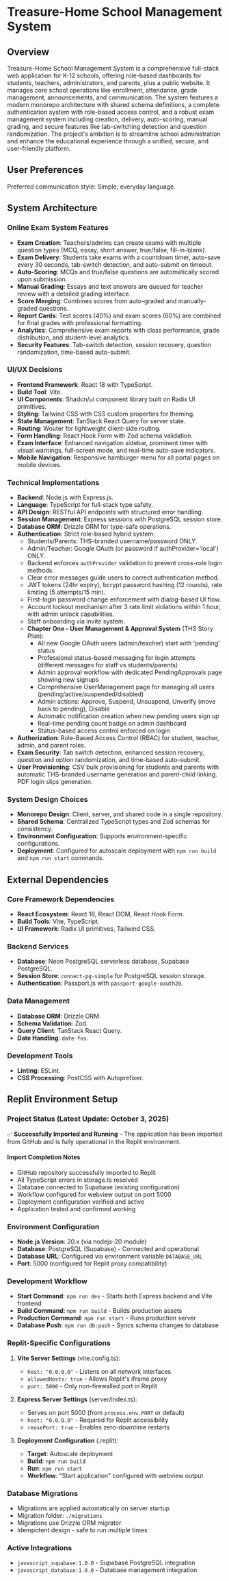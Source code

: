 # Treasure-Home School Management System

## Overview
Treasure-Home School Management System is a comprehensive full-stack web application for K-12 schools, offering role-based dashboards for students, teachers, administrators, and parents, plus a public website. It manages core school operations like enrollment, attendance, grade management, announcements, and communication. The system features a modern monorepo architecture with shared schema definitions, a complete authentication system with role-based access control, and a robust exam management system including creation, delivery, auto-scoring, manual grading, and secure features like tab-switching detection and question randomization. The project's ambition is to streamline school administration and enhance the educational experience through a unified, secure, and user-friendly platform.

## User Preferences
Preferred communication style: Simple, everyday language.

## System Architecture

### Online Exam System Features
- **Exam Creation**: Teachers/admins can create exams with multiple question types (MCQ, essay, short answer, true/false, fill-in-blank).
- **Exam Delivery**: Students take exams with a countdown timer, auto-save every 30 seconds, tab-switch detection, and auto-submit on timeout.
- **Auto-Scoring**: MCQs and true/false questions are automatically scored upon submission.
- **Manual Grading**: Essays and text answers are queued for teacher review with a detailed grading interface.
- **Score Merging**: Combines scores from auto-graded and manually-graded questions.
- **Report Cards**: Test scores (40%) and exam scores (60%) are combined for final grades with professional formatting.
- **Analytics**: Comprehensive exam reports with class performance, grade distribution, and student-level analytics.
- **Security Features**: Tab-switch detection, session recovery, question randomization, time-based auto-submit.

### UI/UX Decisions
- **Frontend Framework**: React 18 with TypeScript.
- **Build Tool**: Vite.
- **UI Components**: Shadcn/ui component library built on Radix UI primitives.
- **Styling**: Tailwind CSS with CSS custom properties for theming.
- **State Management**: TanStack React Query for server state.
- **Routing**: Wouter for lightweight client-side routing.
- **Form Handling**: React Hook Form with Zod schema validation.
- **Exam Interface**: Enhanced navigation sidebar, prominent timer with visual warnings, full-screen mode, and real-time auto-save indicators.
- **Mobile Navigation**: Responsive hamburger menu for all portal pages on mobile devices.

### Technical Implementations
- **Backend**: Node.js with Express.js.
- **Language**: TypeScript for full-stack type safety.
- **API Design**: RESTful API endpoints with structured error handling.
- **Session Management**: Express sessions with PostgreSQL session store.
- **Database ORM**: Drizzle ORM for type-safe operations.
- **Authentication**: Strict role-based hybrid system:
  - Students/Parents: THS-branded username/password ONLY.
  - Admin/Teacher: Google OAuth (or password if authProvider='local') ONLY.
  - Backend enforces `authProvider` validation to prevent cross-role login methods.
  - Clear error messages guide users to correct authentication method.
  - JWT tokens (24hr expiry), bcrypt password hashing (12 rounds), rate limiting (5 attempts/15 min).
  - First-login password change enforcement with dialog-based UI flow.
  - Account lockout mechanism after 3 rate limit violations within 1 hour, with admin unlock capabilities.
  - Staff onboarding via invite system.
  - **Chapter One - User Management & Approval System** (THS Story Plan):
    - All new Google OAuth users (admin/teacher) start with 'pending' status
    - Professional status-based messaging for login attempts (different messages for staff vs students/parents)
    - Admin approval workflow with dedicated PendingApprovals page showing new signups
    - Comprehensive UserManagement page for managing all users (pending/active/suspended/disabled)
    - Admin actions: Approve, Suspend, Unsuspend, Unverify (move back to pending), Disable
    - Automatic notification creation when new pending users sign up
    - Real-time pending count badge on admin dashboard
    - Status-based access control enforced on login
- **Authorization**: Role-Based Access Control (RBAC) for student, teacher, admin, and parent roles.
- **Exam Security**: Tab switch detection, enhanced session recovery, question and option randomization, and time-based auto-submit.
- **User Provisioning**: CSV bulk provisioning for students and parents with automatic THS-branded username generation and parent-child linking. PDF login slips generation.

### System Design Choices
- **Monorepo Design**: Client, server, and shared code in a single repository.
- **Shared Schema**: Centralized TypeScript types and Zod schemas for consistency.
- **Environment Configuration**: Supports environment-specific configurations.
- **Deployment**: Configured for autoscale deployment with `npm run build` and `npm run start` commands.

## External Dependencies

### Core Framework Dependencies
- **React Ecosystem**: React 18, React DOM, React Hook Form.
- **Build Tools**: Vite, TypeScript.
- **UI Framework**: Radix UI primitives, Tailwind CSS.

### Backend Services
- **Database**: Neon PostgreSQL serverless database, Supabase PostgreSQL.
- **Session Store**: `connect-pg-simple` for PostgreSQL session storage.
- **Authentication**: Passport.js with `passport-google-oauth20`.

### Data Management
- **Database ORM**: Drizzle ORM.
- **Schema Validation**: Zod.
- **Query Client**: TanStack React Query.
- **Date Handling**: `date-fns`.

### Development Tools
- **Linting**: ESLint.
- **CSS Processing**: PostCSS with Autoprefixer.

## Replit Environment Setup

### Project Status (Latest Update: October 3, 2025)
✅ **Successfully Imported and Running** - The application has been imported from GitHub and is fully operational in the Replit environment.

#### Import Completion Notes
- GitHub repository successfully imported to Replit
- All TypeScript errors in storage.ts resolved
- Database connected to Supabase (existing configuration)
- Workflow configured for webview output on port 5000
- Deployment configuration verified and active
- Application tested and confirmed working

### Environment Configuration
- **Node.js Version**: 20.x (via nodejs-20 module)
- **Database**: PostgreSQL (Supabase) - Connected and operational
- **Database URL**: Configured via environment variable `DATABASE_URL`
- **Port**: 5000 (configured for Replit proxy compatibility)

### Development Workflow
- **Start Command**: `npm run dev` - Starts both Express backend and Vite frontend
- **Build Command**: `npm run build` - Builds production assets
- **Production Command**: `npm run start` - Runs production server
- **Database Push**: `npm run db:push` - Syncs schema changes to database

### Replit-Specific Configurations
1. **Vite Server Settings** (vite.config.ts):
   - `host: "0.0.0.0"` - Listens on all network interfaces
   - `allowedHosts: true` - Allows Replit's iframe proxy
   - `port: 5000` - Only non-firewalled port in Replit

2. **Express Server Settings** (server/index.ts):
   - Serves on port 5000 (from `process.env.PORT` or default)
   - `host: "0.0.0.0"` - Required for Replit accessibility
   - `reusePort: true` - Enables zero-downtime restarts

3. **Deployment Configuration** (.replit):
   - **Target**: Autoscale deployment
   - **Build**: `npm run build`
   - **Run**: `npm run start`
   - **Workflow**: "Start application" configured with webview output

### Database Migrations
- Migrations are applied automatically on server startup
- Migration folder: `./migrations`
- Migrations use Drizzle ORM migrator
- Idempotent design - safe to run multiple times

### Active Integrations
- `javascript_supabase:1.0.0` - Supabase PostgreSQL integration
- `javascript_database:1.0.0` - Database management integration